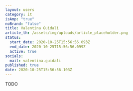 ```yaml
---
layout: users
category: it
isAmp: "true"
noBrand: "false"
title: Valentina Guidali
article_th: /assets/img/uploads/article_placeholder.png
status:
  start_date: 2020-10-25T15:56:56.093Z
  end_date: 2020-10-25T15:56:56.099Z
  active: true
socials:
  mail: valentina.guidali
published: true
date: 2020-10-25T15:56:56.103Z
---
```

TODO